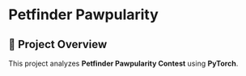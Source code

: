 # Petfinder Pawpularity

## 📌 Project Overview  
This project analyzes **Petfinder Pawpularity Contest** using **PyTorch**.    


